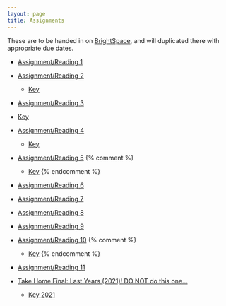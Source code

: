 ```yaml
---
layout: page
title: Assignments
---
```


These are to be handed in on [BrightSpace](https://bright.uvic.ca/), and will duplicated there with appropriate due dates.

  - [Assignment/Reading 1](../Assignments/Assignment01/)
  - [Assignment/Reading 2](../Assignments/Assignment02/)
    - [Key](../Assignments/Assign2Key.html)
  - [Assignment/Reading 3](../Assignments/Assignment03/)
  - [Key](../Assignments/Assignment3Key.html)
  - [Assignment/Reading 4](../Assignments/Assignment04/)
    - [Key](../Assignments/Assignment4Key.html)
  - [Assignment/Reading 5](../Assignments/Assignment05/)
    {% comment %}
    - [Key](../Assignments/Assignment5Key.html)
    {% endcomment %}
  - [Assignment/Reading 6](../Assignments/Assignment06/)
  - [Assignment/Reading 7](../Assignments/Assignment07/)
  - [Assignment/Reading 8](../Assignments/Assignment08/)
  - [Assignment/Reading 9](../Assignments/Assignment09/)
  - [Assignment/Reading 10](../Assignments/Assignment10/)
    {% comment %}
    - [Key](../Assignments/Assignment10key.html)
    {% endcomment %}
  - [Assignment/Reading 11](../Assignments/Assignment11/)

  - [Take Home Final: Last Years (2021)!  DO NOT do this one...](../Assignments/TakeHome2021NoKey.pdf)
    - [Key 2021](../Assignments/TakeHome2021.pdf)
